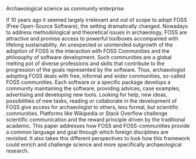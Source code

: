 Archaeological science as community enterprise

If 10 years ago it seemed largely irrelevant and out of scope to adopt FOSS (Free Open-Source Software), the setting dramatically changed. Nowadays to address methodological and theoretical issues in archaeology, FOSS are attractive and promise access to powerful toolboxes accompanied with lifelong sustainability. An unexpected or unintended outgrowth of the adoption of FOSS is the interaction with FOSS Communities and the philosophy of software development. Such communities are a global melting pot of diverse professions and skills that contribute to the progression of the goals represented by the software. Thus, archaeologist adopting FOSS deals with free, informal and wider communities, so-called FOSS communities. Each software or a specific package develops a community maintaining the software, providing advices, case examples, advertising and developing new tools. Looking for help, new ideas, possibilities of new tasks, reading or collaborate in the development of FOSS give access for archaeologist to others, less formal, but scientific communities. Platforms like Wikipedia or Stack Overflow challenge scientific communication and the reward principle driven by the traditional academic. 
This paper addresses how FOSS and FOSS-communities provide a common language and goal through which foreign disciplines are revisited. It also takes this different perspectives to look how this framework could enrich and challenge science and more specifically archaeological research.
